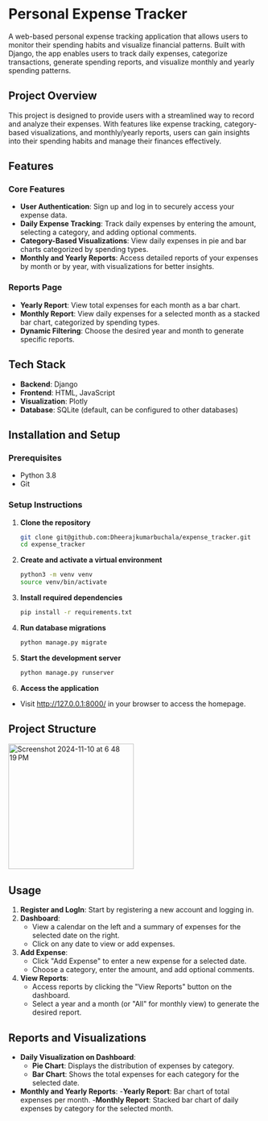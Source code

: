 # Personal Expense Tracker
A web-based personal expense tracking application that allows users to monitor their spending habits and visualize financial patterns. Built with Django, the app enables users to track daily expenses, categorize transactions, generate spending reports, and visualize monthly and yearly spending patterns.

## Project Overview
This project is designed to provide users with a streamlined way to record and analyze their expenses. With features like expense tracking, category-based visualizations, and monthly/yearly reports, users can gain insights into their spending habits and manage their finances effectively.

## Features
### Core Features
- **User Authentication**: Sign up and log in to securely access your expense data.
- **Daily Expense Tracking**: Track daily expenses by entering the amount, selecting a category, and adding optional comments.
- **Category-Based Visualizations**: View daily expenses in pie and bar charts categorized by spending types.
- **Monthly and Yearly Reports**: Access detailed reports of your expenses by month or by year, with visualizations for better insights.

### Reports Page
- **Yearly Report**: View total expenses for each month as a bar chart.
- **Monthly Report**: View daily expenses for a selected month as a stacked bar chart, categorized by spending types.
- **Dynamic Filtering**: Choose the desired year and month to generate specific reports.

## Tech Stack
- **Backend**: Django 
- **Frontend**: HTML, JavaScript
- **Visualization**: Plotly
- **Database**: SQLite (default, can be configured to other databases)

## Installation and Setup
### Prerequisites
- Python 3.8
- Git

### Setup Instructions
1. **Clone the repository**
    ```bash
    git clone git@github.com:Dheerajkumarbuchala/expense_tracker.git
    cd expense_tracker
    ```

2. **Create and activate a virtual environment**
    ```bash
    python3 -m venv venv
    source venv/bin/activate
    ```

3. **Install required dependencies**
    ```bash
    pip install -r requirements.txt
    ```

4. **Run database migrations**
    ```bash
    python manage.py migrate
    ```

5. **Start the development server**
    ```bash
    python manage.py runserver
    ```

6. **Access the application**
- Visit http://127.0.0.1:8000/ in your browser to access the homepage.

## Project Structure
<img width="249" alt="Screenshot 2024-11-10 at 6 48 19 PM" src="https://github.com/user-attachments/assets/a31cf3dc-f87a-4a4a-94bf-36c142d4bcb0">

## Usage
1. **Register and LogIn**: Start by registering a new account and logging in.
2. **Dashboard**:
    - View a calendar on the left and a summary of expenses for the selected date on the right.
    - Click on any date to view or add expenses.
3. **Add Expense**:
    - Click "Add Expense" to enter a new expense for a selected date.
    - Choose a category, enter the amount, and add optional comments.
4. **View Reports**:
    - Access reports by clicking the "View Reports" button on the dashboard.
    - Select a year and a month (or "All" for monthly view) to generate the desired report.

## Reports and Visualizations
- **Daily Visualization on Dashboard**:
    - **Pie Chart**: Displays the distribution of expenses by category.
    - **Bar Chart**: Shows the total expenses for each category for the selected date.
- **Monthly and Yearly Reports**:
    -**Yearly Report**: Bar chart of total expenses per month.
    -**Monthly Report**: Stacked bar chart of daily expenses by category for the selected month.
